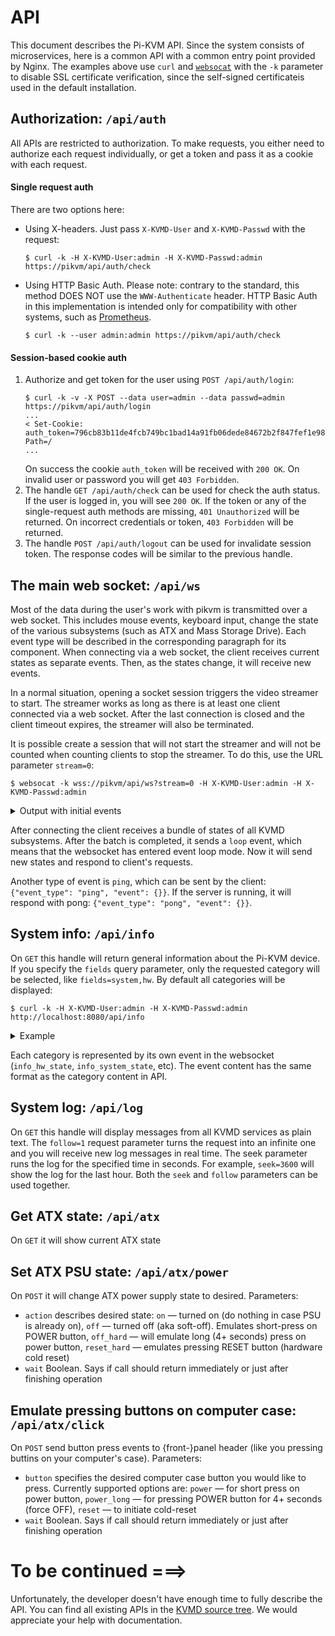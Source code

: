 # API
This document describes the Pi-KVM API. Since the system consists of microservices, here is a common API with a common entry point provided by Nginx. The examples above use `curl` and [`websocat`](https://github.com/vi/websocat) with the `-k` parameter to disable SSL certificate verification, since the self-signed certificateis used in the default installation.

## Authorization: `/api/auth`
All APIs are restricted to authorization. To make requests, you either need to authorize each request individually,
or get a token and pass it as a cookie with each request.

#### Single request auth
There are two options here:
* Using X-headers. Just pass `X-KVMD-User` and `X-KVMD-Passwd` with the request:
    ```
    $ curl -k -H X-KVMD-User:admin -H X-KVMD-Passwd:admin https://pikvm/api/auth/check
    ```
* Using HTTP Basic Auth. Please note: contrary to the standard, this method DOES NOT use the `WWW-Authenticate` header.
  HTTP Basic Auth in this implementation is intended only for compatibility with other systems, such as [Prometheus](prometheus.md).
    ```
    $ curl -k --user admin:admin https://pikvm/api/auth/check
    ```
#### Session-based cookie auth
1. Authorize and get token for the user using `POST /api/auth/login`:
    ```
    $ curl -k -v -X POST --data user=admin --data passwd=admin https://pikvm/api/auth/login
    ...
    < Set-Cookie: auth_token=796cb83b11de4fcb749bc1bad14a91fb06dede84672b2f847fef1e988e6900de; Path=/
    ...
    ```
    On success the cookie `auth_token` will be received with `200 OK`. On invalid user or password you will get `403 Forbidden`.
2. The handle `GET /api/auth/check` can be used for check the auth status. If the user is logged in, you will see `200 OK`.
  If the token or any of the single-request auth methods are missing, `401 Unauthorized` will be returned.
  On incorrect credentials or token, `403 Forbidden` will be returned.
3. The handle `POST /api/auth/logout` can be used for invalidate session token. The response codes will be similar to the previous handle.

## The main web socket: `/api/ws`
Most of the data during the user's work with pikvm is transmitted over a web socket. This includes mouse events, keyboard input, change the state of the various subsystems (such as ATX and Mass Storage Drive). Each event type will be described in the corresponding paragraph for its component. When connecting via a web socket, the client receives current states as separate events. Then, as the states change, it will receive new events.

In a normal situation, opening a socket session triggers the video streamer to start. The streamer works as long as there is at least one client connected via a web socket. After the last connection is closed and the client timeout expires, the streamer will also be terminated.

It is possible create a session that will not start the streamer and will not be counted when counting clients to stop the streamer. To do this, use the URL parameter `stream=0`:

```
$ websocat -k wss://pikvm/api/ws?stream=0 -H X-KVMD-User:admin -H X-KVMD-Passwd:admin
```
<details>
    <summary>Output with initial events</summary>

```js
{"event_type": "gpio_model_state", "event": {"scheme": {"inputs": {"led1": {"hw": {"driver": "__gpio__", "pin": 19}}, "led2": {"hw": {"driver": "__gpio__", "pin": 16}}}, "outputs": {"button1": {"switch": false, "pulse": {"delay": 0.1, "min_delay": 0.1, "max_delay": 0.1}, "hw": {"driver": "__gpio__", "pin": 26}}, "button2": {"switch": false, "pulse": {"delay": 0.1, "min_delay": 0.1, "max_delay": 0.1}, "hw": {"driver": "__gpio__", "pin": 20}}, "relay1": {"switch": true, "pulse": {"delay": 0.1, "min_delay": 0.1, "max_delay": 0.1}, "hw": {"driver": "relay", "pin": 0}}, "relay2": {"switch": true, "pulse": {"delay": 2.0, "min_delay": 0.1, "max_delay": 5.0}, "hw": {"driver": "relay", "pin": 1}}}}, "view": {"header": {"title": "Switches"}, "table": [[{"type": "label", "text": "Generic GPIO leds"}], null, [{"type": "label", "text": "Test 1:"}, {"type": "input", "channel": "led1", "color": "green"}, {"type": "output", "channel": "button1", "text": "Click"}], [{"type": "label", "text": "Test 2:"}, {"type": "input", "channel": "led2", "color": "green"}, {"type": "output", "channel": "button2", "text": "Click"}], null, [{"type": "label", "text": "HID Relays /dev/hidraw0"}], null, [{"type": "label", "text": "Relay #1:"}, {"type": "output", "channel": "relay1", "text": "Boop 0.1"}], [{"type": "label", "text": "Relay #2:"}, {"type": "output", "channel": "relay2", "text": "Boop 2.0"}]]}}}
{"event_type": "info_extras_state", "event": {"vnc": {"name": "VNC", "description": "Show VNC information", "icon": "share/svg/vnc.svg", "path": "vnc", "keyboard_cap": false, "daemon": "kvmd-vnc", "port": 5900, "place": 20, "enabled": true}, "ipmi": {"name": "IPMI", "description": "Show IPMI information", "icon": "share/svg/ipmi.svg", "path": "ipmi", "keyboard_cap": false, "daemon": "kvmd-ipmi", "port": 623, "place": 21, "enabled": true}}}
{"event_type": "info_hw_state", "event": {"platform": {"type": "rpi", "base": "Virtual Raspberry Pi"}, "health": {"temp": {"cpu": 36.511, "gpu": 35.0}, "throttling": {"raw_flags": 0, "parsed_flags": {"undervoltage": {"now": false, "past": false}, "freq_capped": {"now": false, "past": false}, "throttled": {"now": false, "past": false}}}}}}
{"event_type": "info_meta_state", "event": {"server": {"host": "localhost.localdomain"}, "kvm": {}}}
{"event_type": "info_system_state", "event": {"kvmd": {"version": "1.102"}, "streamer": {"app": "ustreamer", "version": "1.25", "features": {"WITH_OMX": false, "WITH_GPIO": false, "WITH_PTHREAD_NP": true, "WITH_SETPROCTITLE": true, "HAS_PDEATHSIG": true}}, "kernel": {"system": "Linux", "release": "5.8.10-arch1-1", "version": "#1 SMP PREEMPT Thu, 17 Sep 2020 18:01:06 +0000", "machine": "x86_64"}}}
{"event_type": "wol_state", "event": {"enabled": false, "target": {"ip": "255.255.255.255", "port": 9, "mac": ""}}}
{"event_type": "gpio_state", "event": {"inputs": {"led1": {"online": true, "state": false}, "led2": {"online": true, "state": false}}, "outputs": {"button1": {"online": true, "state": false, "busy": false}, "button2": {"online": true, "state": false, "busy": false}, "relay1": {"online": false, "state": false, "busy": false}, "relay2": {"online": false, "state": false, "busy": false}}}}
{"event_type": "hid_state", "event": {"online": true, "keyboard": {"online": true, "leds": {"caps": false, "scroll": false, "num": false}}, "mouse": {"online": true}}}
{"event_type": "atx_state", "event": {"enabled": true, "busy": false, "leds": {"power": false, "hdd": false}}}
{"event_type": "msd_state", "event": {"enabled": true, "online": true, "busy": false, "storage": {"size": 234950152192, "free": 23514271744, "images": {}, "uploading": false}, "drive": {"image": null, "connected": false, "cdrom": true}, "features": {"multi": true, "cdrom": true}}}
{"event_type": "streamer_state", "event": {"limits": {"max_fps": 40}, "params": {"desired_fps": 30, "quality": 80}, "snapshot": {"saved": null}, "streamer": null, "features": {"quality": true, "resolution": false}}}
{"event_type": "loop", "event": {}}
```
</details>

After connecting the client receives a bundle of states of all KVMD subsystems. After the batch is completed, it sends a `loop` event, which means that the websocket has entered event loop mode. Now it will send new states and respond to client's requests.

Another type of event is `ping`, which can be sent by the client: `{"event_type": "ping", "event": {}}`. If the server is running, it will respond with pong: `{"event_type": "pong", "event": {}}`.

## System info: `/api/info`
On `GET` this handle will return general information about the Pi-KVM device. If you specify the `fields` query parameter, only the requested category will be selected, like `fields=system,hw`. By default all categories will be displayed:
```
$ curl -k -H X-KVMD-User:admin -H X-KVMD-Passwd:admin http://localhost:8080/api/info
```

<details>
    <summary>Example</summary>

```js
{
    "ok": true,
    "result": {
        "extras": { // Installed applications; null on internal error
            "ipmi": {
                "daemon": "kvmd-ipmi",
                "description": "Show IPMI information",
                "enabled": true,
                "icon": "share/svg/ipmi.svg",
                "keyboard_cap": false,
                "name": "IPMI",
                "path": "ipmi",
                "place": 21,
                "port": 623
            },
            "vnc": {
                "daemon": "kvmd-vnc",
                "description": "Show VNC information",
                "enabled": true,
                "icon": "share/svg/vnc.svg",
                "keyboard_cap": false,
                "name": "VNC",
                "path": "vnc",
                "place": 20,
                "port": 5900
            }
        },
        "hw": { // Hardware info
            "health": {
                "temp": {
                    "cpu": 36.511, // /sys/class/thermal/thermal_zone0/temp / 1000; null on error
                    "gpu": 35.0    // vcgencmd measure_temp; null on error
                },
                "throttling": { // vcgencmd get_throttled; null on error
                    "parsed_flags": {
                        "freq_capped": {
                            "now": false,
                            "past": false
                        },
                        "throttled": {
                            "now": false,
                            "past": false
                        },
                        "undervoltage": {
                            "now": false,
                            "past": false
                        }
                    },
                    "raw_flags": 0
                }
            },
            "platform": {
                "base": "Raspberry Pi 4 Model B Rev 1.1", // /proc/device-tree/model; null on error
                "type": "rpi"
            }
        },
        "meta": {  // /etc/kvmd/meta.yaml; null on error
            "kvm": {},
            "server": {
                "host": "localhost.localdomain"
            }
        },
        "system": {
            "kernel": {
                "machine": "x86_64",
                "release": "5.8.14-arch1-1",
                "system": "Linux",
                "version": "#1 SMP PREEMPT Wed, 07 Oct 2020 23:59:46 +0000"
            },
            "kvmd": {
                "version": "2.1"
            },
            "streamer": {
                "app": "ustreamer",
                "features": { // {} on error
                    "HAS_PDEATHSIG": true,
                    "WITH_GPIO": false,
                    "WITH_OMX": false,
                    "WITH_PTHREAD_NP": true,
                    "WITH_SETPROCTITLE": true
                },
                "version": "2.1" // "" on error
            }
        }
    }
}
```
</details>

Each category is represented by its own event in the websocket (`info_hw_state`, `info_system_state`, etc). The event content has the same format as the category content in API.

## System log: `/api/log`
On `GET` this handle will display messages from all KVMD services as plain text. The `follow=1` request parameter turns the request into an infinite one and you will receive new log messages in real time. The seek parameter runs the log for the specified time in seconds. For example, `seek=3600` will show the log for the last hour. Both the `seek` and `follow` parameters can be used together.

## Get ATX state: `/api/atx`
On `GET` it will show current ATX state

## Set ATX PSU state: `/api/atx/power`
On `POST` it will change ATX power supply state to desired.
Parameters:
- `action` describes desired state: `on` — turned on (do nothing in case PSU is already on), `off` — turned off (aka soft-off). Emulates short-press on POWER button, `off_hard` — will emulate long (4+ seconds) press on power button, `reset_hard` — emulates pressing RESET button (hardware cold reset)
- `wait` Boolean. Says if call should return immediately or just after finishing operation

## Emulate pressing buttons on computer case: `/api/atx/click`
On `POST` send button press events to {front-}panel header (like you pressing buttins on your computer's case).
Parameters:
- `button` specifies the desired computer case button you would like to press. Currently supported options are: `power` — for short press on power button, `power_long` — for pressing POWER button for 4+ seconds (force OFF), `reset` — to initiate cold-reset
- `wait` Boolean. Says if call should return immediately or just after finishing operation

# To be continued ===>
Unfortunately, the developer doesn't have enough time to fully describe the API. You can find all existing APIs in the [KVMD source tree](https://github.com/pikvm/kvmd/tree/master/kvmd/apps/kvmd/api). We would appreciate your help with documentation.
